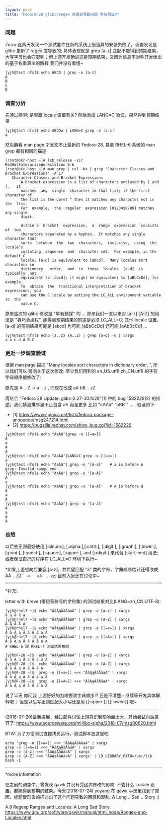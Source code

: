 ```yaml
---
layout: post
title: "Fedora-28 glibc/regex 库更新导致问题 早有预谋?"
---
```


### 问题

Zorro 这两天发现一个测试套件在新的系统上很诡异的安装失败了，调查发现是 glibc 更新了 regex 库导致的;
具体表现就是 grep [a-z] 匹配不能得到预期结果，大写字母也会匹配到；但上游开发确说这是预期结果，又因为信息不对称开发给出的基于权重算法的解释
我们并没有看懂~
```
[yjh@test nfs]$ echo ABCD | grep -o [a-z]
A
B
C
D
```

### 调查分析
先通过猜测: 是否跟 locale 设置有关? 然后添加 LANG=C 验证，果然得到预期结果
```
[yjh@test nfs]$ echo ABCDa | LANG=C grep -o [a-z]
a
```

然后翻看 man page 才发现不止最新的 Fedora-28, 甚至 RHEL-6 系统的 man grep 都有相同的描述
```
[root@bkr-host ~]# lsb_release -sir
RedHatEnterpriseWorkstation 6.6
[root@bkr-host ~]# man grep | col -bx | grep 'Character Classes and Bracket Expressions' -A 17
   Character Classes and Bracket Expressions
       A bracket expression is a list of characters enclosed by [ and  ].   It
       matches  any  single  character in that list; if the first character of
       the list is the caret ^ then it matches any character not in the  list.
       For  example,  the  regular  expression [0123456789] matches any single
       digit.

       Within a  bracket  expression,  a  range  expression  consists  of  two
       characters separated by a hyphen.  It matches any single character that
       sorts  between  the  two  characters,  inclusive,  using  the  locale’s
       collating  sequence  and  character set.  For example, in the default C
       locale, [a-d] is equivalent to [abcd].  Many locales sort characters in
       dictionary   order,  and  in  these  locales  [a-d]  is  typically  not
       equivalent to [abcd]; it might be equivalent to [aBbCcDd], for example.
       To  obtain  the  traditional interpretation of bracket expressions, you
       can use the C locale by setting the LC_ALL environment variable to  the
       value C.
```

原来这次的 glibc 修改是 "早有预谋" 的 ...
原来我们一直以来对 [a-z] [A-Z] 的用法是 "靠巧合编程", 能得到预期结果的前提是必须 LC_ALL=C; 
其他 locale 设置，[a-d] 的预期结果可能是 [abcd] 也可能 [aBbCcDd] 还可能 [aAbBcCd] ...
```
[yjh@test nfs]$ echo {a..z} {A..Z} | grep [a-d] -o | xargs
a b c d A B C
```

### 更近一步调查验证
根据 man page 描述 "Many locales sort characters in dictionary order, ", 所以我们可以
猜测关于这次修改: 至少我们用到的 en_US.utf8 zh_CN.utf8 的字符字典顺序被修改了:

原先是 A .. Z -> a .. z , 而现在改成 aA bB  ..  zZ

再结合 "Fedora 28 Update: glibc-2.27-30.fc28"[1] 中的 bug 1582229[2] 的描述，我们猜测排序里不止包含 aA
而是更多 比如 "aAÀâ" "bBB`" ... , 验证如下:
- [1] https://www.spinics.net/lists/fedora-package-announce/msg247214.html
- [2] https://bugzilla.redhat.com/show_bug.cgi?id=1582229
```
[yjh@test nfs]$ echo "AaÀâ"|grep -o [[=a=]]
A
a
À
â
[yjh@test nfs]$ echo "AaÀâ"|LANG=C grep -o [[=a=]]
a
[yjh@test nfs]$ echo "AaÀâ"| grep -o '[A-a]'   # a is before A
grep: Invalid range end
[yjh@test nfs]$ echo "AaÀâ"| grep -o '[a-A]'
A
a
[yjh@test nfs]$ echo "AaÀâ"| grep -o '[a-À]'   # À is before â
A
a
À
[yjh@test nfs]$ echo "AaÀâ"| grep -o '[a-â]'
A
a
À
â
```

### 总结
以后些正则最好使用 [:alnum:], [:alpha:],[:cntrl:], [:digit:], [:graph:], [:lower:],
[:print:], [:punct:], [:space:], [:upper:], and [:xdigit:] 来代替 [start-end] 用法;
或者保证自己的程序在 LC_ALL=C 环境下执行~

*如果上游想向后兼容 [a-z]，并希望匹配 "â" 类的字符，字典顺序估计还得改成
AÀ .. ZZ`  ->   aâ .. zz`;  目前大家还在讨论中~

---
*补充:

letter with breve (带短音符号的字符集) 的测试结果对比(LANG=zh_CN.UTF-8):
```
[yjh@rhel7 ~]$ echo "ĂăĄąȀȁȂȃaA" | grep -o [a-z] | xargs
ă ą ȁ ȃ a
[yjh@rhel7 ~]$ echo "ĂăĄąȀȁȂȃaA" | grep -o [A-Z] | xargs
Ă Ą Ȁ Ȃ A
[yjh@rhel7 ~]$ echo "ĂăĄąȀȁȂȃaA" | grep -o [[=a=]] | xargs
Ă ă Ą ą Ȁ ȁ Ȃ ȃ a A
[yjh@rhel7 ~]$ echo "ĂăĄąȀȁȂȃaA" | grep -o [[=A=]] | xargs
Ă ă Ą ą Ȁ ȁ Ȃ ȃ a A
# RHEL-6 跟 RHEL-7 测试结果相同

[yjh@F-28 ~]$  echo "ĂăĄąȀȁȂȃaA" | grep -o [a-z] | xargs
Ă ă Ą ą Ȁ ȁ Ȃ ȃ a A
[yjh@F-28 ~]$  echo "ĂăĄąȀȁȂȃaA" | grep -o [A-Z] | xargs
Ă ă Ą ą Ȁ ȁ Ȃ ȃ A
[yjh@F-28 ~]$  grep -o [[=a=]] <<< "ĂăĄąȀȁȂȃaA" | xargs
Ă ă Ą ą Ȁ ȁ Ȃ ȃ a A
[yjh@F-28 ~]$  grep -o [[=A=]] <<< "ĂăĄąȀȁȂȃaA" | xargs
Ă ă Ą ą Ȁ ȁ Ȃ ȃ a A
```

说了半天 你问我 上游好好的为啥要改字典顺序!? 还是不清楚~ 继续等开发具体解释吧；
但是以后写正则匹配大小写还是用 [[:upper:]] [[:lower:]] 吧~

---
(2018-07-20)最新进展，经过邮件讨论上游意识到影响面太大，开始尝试向后兼容了:
https://www.sourceware.org/ml/libc-alpha/2018-07/msg00620.html

BTW: 为了方便测试直接拷贝运行，测试脚本放这里吧
```
echo 'grep -o [[=a=]] <<< "ĂăĄąȀȁȂȃaA" | xargs
grep -o [[=A=]] <<< "ĂăĄąȀȁȂȃaA" | xargs
grep -o [a-z] <<< "ĂăĄąȀȁȂȃaA" | xargs
grep -o [A-Z] <<< "ĂăĄąȀȁȂȃaA" | xargs' | LD_LIBRARY_PATH=/usr/lib bash -i
```

---
*more infomation

在之前的调查中，曾发现 gawk 并没有受这次修改的影响: 不管什么 Locale 设置，都能得到预期的结果。今天(2018-07-24) yoyang 在 gawk 手册里找到了原因，标题很形象的描述出了这个问题导致的困惑和混乱:  A Long .. Sad .. Story  :)

A.8 Regexp Ranges and Locales: A Long Sad Story:
https://www.gnu.org/software/gawk/manual/html_node/Ranges-and-Locales.html 
